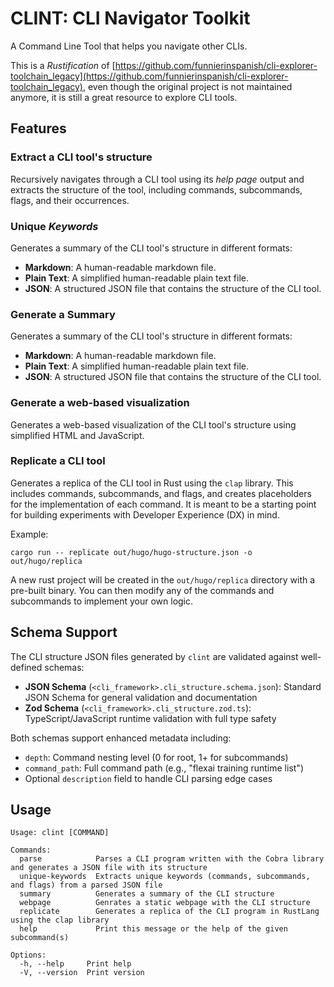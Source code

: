 
# CLINT: CLI Navigator Toolkit

A Command Line Tool that helps you navigate other CLIs.

This is a _Rustification_ of [https://github.com/funnierinspanish/cli-explorer-toolchain_legacy](https://github.com/funnierinspanish/cli-explorer-toolchain_legacy), even though the original project is not maintained anymore, it is still a great resource to explore CLI tools.

## Features

### Extract a CLI tool's structure

Recursively navigates through a CLI tool using its _help page_ output and extracts the structure of the tool, including commands, subcommands, flags, and their occurrences.

### Unique _Keywords_

Generates a summary of the CLI tool's structure in different formats:

- **Markdown**: A human-readable markdown file.
- **Plain Text**: A simplified human-readable plain text file.
- **JSON**: A structured JSON file that contains the structure of the CLI tool.

### Generate a Summary

Generates a summary of the CLI tool's structure in different formats:

- **Markdown**: A human-readable markdown file.
- **Plain Text**: A simplified human-readable plain text file.
- **JSON**: A structured JSON file that contains the structure of the CLI tool.

### Generate a web-based visualization

Generates a web-based visualization of the CLI tool's structure using simplified HTML and JavaScript.

### Replicate a CLI tool

Generates a replica of the CLI tool in Rust using the `clap` library. This includes commands, subcommands, and flags, and creates placeholders for the implementation of each command. It is meant to be a starting point for building experiments with Developer Experience (DX) in mind.

Example:

```plain
cargo run -- replicate out/hugo/hugo-structure.json -o out/hugo/replica
```

A new rust project will be created in the `out/hugo/replica` directory with a pre-built binary. You can then modify any of the commands and subcommands to implement your own logic.

## Schema Support

The CLI structure JSON files generated by `clint` are validated against well-defined schemas:

- **JSON Schema** (`<cli_framework>.cli_structure.schema.json`): Standard JSON Schema for general validation and documentation
- **Zod Schema** (`<cli_framework>.cli_structure.zod.ts`): TypeScript/JavaScript runtime validation with full type safety

Both schemas support enhanced metadata including:

- `depth`: Command nesting level (0 for root, 1+ for subcommands)
- `command_path`: Full command path (e.g., "flexai training runtime list")
- Optional `description` field to handle CLI parsing edge cases

## Usage

```plain
Usage: clint [COMMAND]

Commands:
  parse            Parses a CLI program written with the Cobra library and generates a JSON file with its structure
  unique-keywords  Extracts unique keywords (commands, subcommands, and flags) from a parsed JSON file
  summary          Generates a summary of the CLI structure
  webpage          Genrates a static webpage with the CLI structure
  replicate        Generates a replica of the CLI program in RustLang using the clap library
  help             Print this message or the help of the given subcommand(s)

Options:
  -h, --help     Print help
  -V, --version  Print version
```
